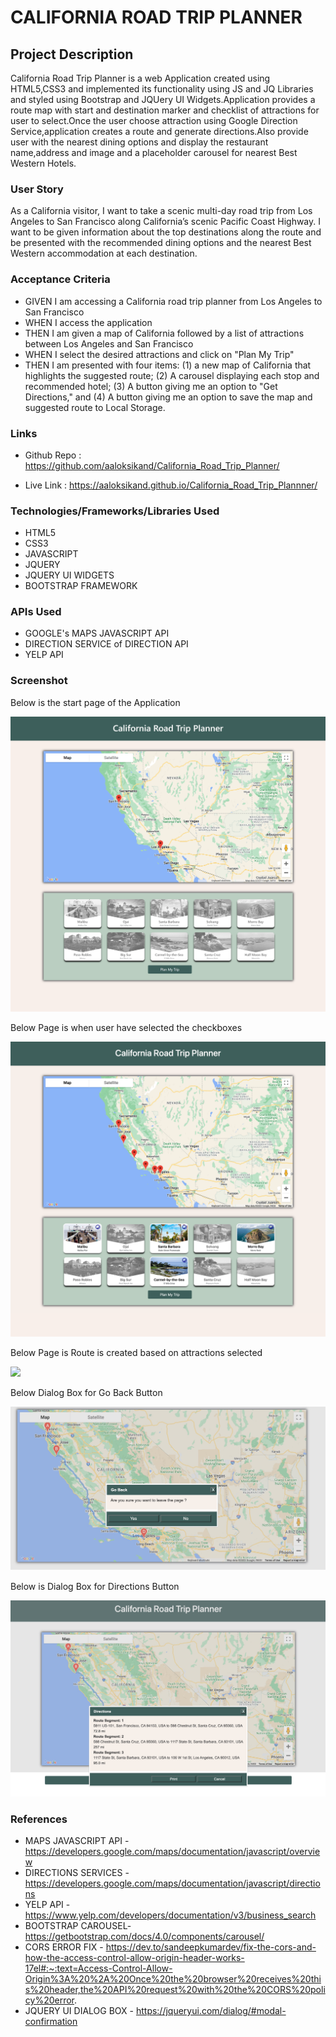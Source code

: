 # CALIFORNIA ROAD TRIP PLANNER

## Project Description

 California Road Trip Planner is a web Application created using HTML5,CSS3 and implemented its functionality
 using JS and JQ Libraries and styled using Bootstrap and JQUery UI Widgets.Application provides a route map with start and destination marker and checklist of attractions for user to select.Once the user choose attraction using Google Direction Service,application creates a route and generate directions.Also provide user with the nearest dining options and display the restaurant name,address and image and a placeholder carousel for nearest Best Western Hotels.

### User Story

As a California visitor, I want to take a scenic multi-day road trip from Los Angeles to San Francisco along California’s scenic Pacific Coast Highway.  I want to be given information about the top destinations along the route and be presented with the recommended dining options and the nearest Best Western accommodation at each destination.

### Acceptance Criteria

* GIVEN I am accessing a California road trip planner from Los Angeles to San Francisco
* WHEN I access the application
* THEN I am given a map of California followed by a list of attractions between Los Angeles and San Francisco
* WHEN I select the desired attractions and click on "Plan My Trip"
* THEN I am presented with four items: (1) a new map of California that highlights the suggested route; (2) A carousel displaying each stop and recommended hotel; (3) A button giving me an option to "Get Directions," and (4) A button giving me an option to save the map and suggested route to Local Storage.

### Links

*  Github Repo : https://github.com/aaloksikand/California_Road_Trip_Planner/

*  Live Link : https://aaloksikand.github.io/California_Road_Trip_Plannner/

### Technologies/Frameworks/Libraries Used

* HTML5
* CSS3
* JAVASCRIPT
* JQUERY
* JQUERY UI WIDGETS
* BOOTSTRAP FRAMEWORK


### APIs Used

* GOOGLE's MAPS JAVASCRIPT API
* DIRECTION SERVICE of DIRECTION API
* YELP API

### Screenshot

Below is the start page of the Application

!['California Road Trip Planner Start Page'](./assets/images/Screenshot_of_project.png)

Below Page is  when user have selected the checkboxes

!['California Road Trip Planner Attraction Selection Page'](./assets/images/Screenshot_with_selected_attractions.png)

Below Page is  Route is created based on attractions selected

![]('./assets/images')

Below Dialog Box for Go Back Button

!['Dialog Box with Confirm and Cancel Button to Go Back to Start Page'](./assets/images/Screenshot_dialog_Back_Confirm.jpg)

Below is Dialog Box for Directions Button

!['Dialog Box with Directions Button with print and cancel buttons'](./assets/images/Screenshot_Directions_DialogBox.jpg)


### References

* MAPS JAVASCRIPT API -  https://developers.google.com/maps/documentation/javascript/overview
* DIRECTIONS SERVICES - https://developers.google.com/maps/documentation/javascript/directions
* YELP API - https://www.yelp.com/developers/documentation/v3/business_search
* BOOTSTRAP CAROUSEL- https://getbootstrap.com/docs/4.0/components/carousel/
* CORS ERROR FIX - https://dev.to/sandeepkumardev/fix-the-cors-and-how-the-access-control-allow-origin-header-works-17el#:~:text=Access-Control-Allow-Origin%3A%20%2A%20Once%20the%20browser%20receives%20this%20header,the%20API%20request%20with%20the%20CORS%20policy%20error.
* JQUERY UI DIALOG BOX - https://jqueryui.com/dialog/#modal-confirmation
